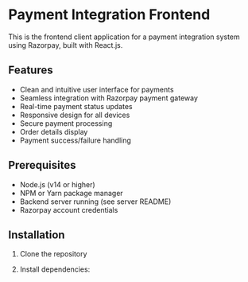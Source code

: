 # Payment Integration Frontend

This is the frontend client application for a payment integration system using Razorpay, built with React.js.

## Features

- Clean and intuitive user interface for payments
- Seamless integration with Razorpay payment gateway
- Real-time payment status updates
- Responsive design for all devices
- Secure payment processing
- Order details display
- Payment success/failure handling

## Prerequisites

- Node.js (v14 or higher)
- NPM or Yarn package manager
- Backend server running (see server README)
- Razorpay account credentials

## Installation

1. Clone the repository

2. Install dependencies:

